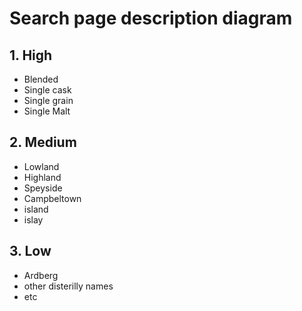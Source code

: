 # Search page description diagram

## 1. High
- Blended
- Single cask
- Single grain
- Single Malt

## 2. Medium
- Lowland
- Highland
- Speyside
- Campbeltown
- island
- islay

## 3. Low
- Ardberg
- other disterilly names
- etc

